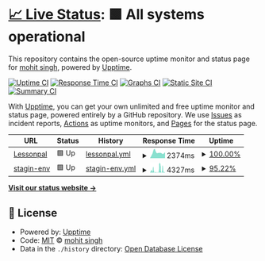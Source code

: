 # [📈 Live Status](https://heIsThePirate.github.io/upptime-lessonpal): <!--live status--> **🟩 All systems operational**

This repository contains the open-source uptime monitor and status page for [mohit singh](https://heIsThePirate.github.io/upptime-lessonpal), powered by [Upptime](https://github.com/upptime/upptime).

[![Uptime CI](https://github.com/heIsThePirate/upptime-lessonpal/workflows/Uptime%20CI/badge.svg)](https://github.com/heIsThePirate/upptime-lessonpal/actions?query=workflow%3A%22Uptime+CI%22)
[![Response Time CI](https://github.com/heIsThePirate/upptime-lessonpal/workflows/Response%20Time%20CI/badge.svg)](https://github.com/heIsThePirate/upptime-lessonpal/actions?query=workflow%3A%22Response+Time+CI%22)
[![Graphs CI](https://github.com/heIsThePirate/upptime-lessonpal/workflows/Graphs%20CI/badge.svg)](https://github.com/heIsThePirate/upptime-lessonpal/actions?query=workflow%3A%22Graphs+CI%22)
[![Static Site CI](https://github.com/heIsThePirate/upptime-lessonpal/workflows/Static%20Site%20CI/badge.svg)](https://github.com/heIsThePirate/upptime-lessonpal/actions?query=workflow%3A%22Static+Site+CI%22)
[![Summary CI](https://github.com/heIsThePirate/upptime-lessonpal/workflows/Summary%20CI/badge.svg)](https://github.com/heIsThePirate/upptime-lessonpal/actions?query=workflow%3A%22Summary+CI%22)

With [Upptime](https://upptime.js.org), you can get your own unlimited and free uptime monitor and status page, powered entirely by a GitHub repository. We use [Issues](https://github.com/heIsThePirate/upptime-lessonpal/issues) as incident reports, [Actions](https://github.com/heIsThePirate/upptime-lessonpal/actions) as uptime monitors, and [Pages](https://heIsThePirate.github.io/upptime-lessonpal) for the status page.

<!--start: status pages-->
<!-- This summary is generated by Upptime (https://github.com/upptime/upptime) -->
<!-- Do not edit this manually, your changes will be overwritten -->
<!-- prettier-ignore -->
| URL | Status | History | Response Time | Uptime |
| --- | ------ | ------- | ------------- | ------ |
| <img alt="" src="https://icons.duckduckgo.com/ip3/lessonpal.com.ico" height="13"> [Lessonpal](https://lessonpal.com) | 🟩 Up | [lessonpal.yml](https://github.com/heIsThePirate/upptime-lessonpal/commits/HEAD/history/lessonpal.yml) | <details><summary><img alt="Response time graph" src="./graphs/lessonpal/response-time-week.png" height="20"> 2374ms</summary><br><a href="https://heIsThePirate.github.io/upptime-lessonpal/history/lessonpal"><img alt="Response time 824" src="https://img.shields.io/endpoint?url=https%3A%2F%2Fraw.githubusercontent.com%2FheIsThePirate%2Fupptime-lessonpal%2FHEAD%2Fapi%2Flessonpal%2Fresponse-time.json"></a><br><a href="https://heIsThePirate.github.io/upptime-lessonpal/history/lessonpal"><img alt="24-hour response time 251" src="https://img.shields.io/endpoint?url=https%3A%2F%2Fraw.githubusercontent.com%2FheIsThePirate%2Fupptime-lessonpal%2FHEAD%2Fapi%2Flessonpal%2Fresponse-time-day.json"></a><br><a href="https://heIsThePirate.github.io/upptime-lessonpal/history/lessonpal"><img alt="7-day response time 2374" src="https://img.shields.io/endpoint?url=https%3A%2F%2Fraw.githubusercontent.com%2FheIsThePirate%2Fupptime-lessonpal%2FHEAD%2Fapi%2Flessonpal%2Fresponse-time-week.json"></a><br><a href="https://heIsThePirate.github.io/upptime-lessonpal/history/lessonpal"><img alt="30-day response time 2710" src="https://img.shields.io/endpoint?url=https%3A%2F%2Fraw.githubusercontent.com%2FheIsThePirate%2Fupptime-lessonpal%2FHEAD%2Fapi%2Flessonpal%2Fresponse-time-month.json"></a><br><a href="https://heIsThePirate.github.io/upptime-lessonpal/history/lessonpal"><img alt="1-year response time 965" src="https://img.shields.io/endpoint?url=https%3A%2F%2Fraw.githubusercontent.com%2FheIsThePirate%2Fupptime-lessonpal%2FHEAD%2Fapi%2Flessonpal%2Fresponse-time-year.json"></a></details> | <details><summary><a href="https://heIsThePirate.github.io/upptime-lessonpal/history/lessonpal">100.00%</a></summary><a href="https://heIsThePirate.github.io/upptime-lessonpal/history/lessonpal"><img alt="All-time uptime 99.96%" src="https://img.shields.io/endpoint?url=https%3A%2F%2Fraw.githubusercontent.com%2FheIsThePirate%2Fupptime-lessonpal%2FHEAD%2Fapi%2Flessonpal%2Fuptime.json"></a><br><a href="https://heIsThePirate.github.io/upptime-lessonpal/history/lessonpal"><img alt="24-hour uptime 100.00%" src="https://img.shields.io/endpoint?url=https%3A%2F%2Fraw.githubusercontent.com%2FheIsThePirate%2Fupptime-lessonpal%2FHEAD%2Fapi%2Flessonpal%2Fuptime-day.json"></a><br><a href="https://heIsThePirate.github.io/upptime-lessonpal/history/lessonpal"><img alt="7-day uptime 100.00%" src="https://img.shields.io/endpoint?url=https%3A%2F%2Fraw.githubusercontent.com%2FheIsThePirate%2Fupptime-lessonpal%2FHEAD%2Fapi%2Flessonpal%2Fuptime-week.json"></a><br><a href="https://heIsThePirate.github.io/upptime-lessonpal/history/lessonpal"><img alt="30-day uptime 99.96%" src="https://img.shields.io/endpoint?url=https%3A%2F%2Fraw.githubusercontent.com%2FheIsThePirate%2Fupptime-lessonpal%2FHEAD%2Fapi%2Flessonpal%2Fuptime-month.json"></a><br><a href="https://heIsThePirate.github.io/upptime-lessonpal/history/lessonpal"><img alt="1-year uptime 99.97%" src="https://img.shields.io/endpoint?url=https%3A%2F%2Fraw.githubusercontent.com%2FheIsThePirate%2Fupptime-lessonpal%2FHEAD%2Fapi%2Flessonpal%2Fuptime-year.json"></a></details>
| <img alt="" src="https://icons.duckduckgo.com/ip3/staging.lessonpal.com.ico" height="13"> [stagin-env](https://staging.lessonpal.com) | 🟩 Up | [stagin-env.yml](https://github.com/heIsThePirate/upptime-lessonpal/commits/HEAD/history/stagin-env.yml) | <details><summary><img alt="Response time graph" src="./graphs/stagin-env/response-time-week.png" height="20"> 4327ms</summary><br><a href="https://heIsThePirate.github.io/upptime-lessonpal/history/stagin-env"><img alt="Response time 3244" src="https://img.shields.io/endpoint?url=https%3A%2F%2Fraw.githubusercontent.com%2FheIsThePirate%2Fupptime-lessonpal%2FHEAD%2Fapi%2Fstagin-env%2Fresponse-time.json"></a><br><a href="https://heIsThePirate.github.io/upptime-lessonpal/history/stagin-env"><img alt="24-hour response time 9304" src="https://img.shields.io/endpoint?url=https%3A%2F%2Fraw.githubusercontent.com%2FheIsThePirate%2Fupptime-lessonpal%2FHEAD%2Fapi%2Fstagin-env%2Fresponse-time-day.json"></a><br><a href="https://heIsThePirate.github.io/upptime-lessonpal/history/stagin-env"><img alt="7-day response time 4327" src="https://img.shields.io/endpoint?url=https%3A%2F%2Fraw.githubusercontent.com%2FheIsThePirate%2Fupptime-lessonpal%2FHEAD%2Fapi%2Fstagin-env%2Fresponse-time-week.json"></a><br><a href="https://heIsThePirate.github.io/upptime-lessonpal/history/stagin-env"><img alt="30-day response time 3868" src="https://img.shields.io/endpoint?url=https%3A%2F%2Fraw.githubusercontent.com%2FheIsThePirate%2Fupptime-lessonpal%2FHEAD%2Fapi%2Fstagin-env%2Fresponse-time-month.json"></a><br><a href="https://heIsThePirate.github.io/upptime-lessonpal/history/stagin-env"><img alt="1-year response time 3494" src="https://img.shields.io/endpoint?url=https%3A%2F%2Fraw.githubusercontent.com%2FheIsThePirate%2Fupptime-lessonpal%2FHEAD%2Fapi%2Fstagin-env%2Fresponse-time-year.json"></a></details> | <details><summary><a href="https://heIsThePirate.github.io/upptime-lessonpal/history/stagin-env">95.22%</a></summary><a href="https://heIsThePirate.github.io/upptime-lessonpal/history/stagin-env"><img alt="All-time uptime 99.67%" src="https://img.shields.io/endpoint?url=https%3A%2F%2Fraw.githubusercontent.com%2FheIsThePirate%2Fupptime-lessonpal%2FHEAD%2Fapi%2Fstagin-env%2Fuptime.json"></a><br><a href="https://heIsThePirate.github.io/upptime-lessonpal/history/stagin-env"><img alt="24-hour uptime 98.14%" src="https://img.shields.io/endpoint?url=https%3A%2F%2Fraw.githubusercontent.com%2FheIsThePirate%2Fupptime-lessonpal%2FHEAD%2Fapi%2Fstagin-env%2Fuptime-day.json"></a><br><a href="https://heIsThePirate.github.io/upptime-lessonpal/history/stagin-env"><img alt="7-day uptime 95.22%" src="https://img.shields.io/endpoint?url=https%3A%2F%2Fraw.githubusercontent.com%2FheIsThePirate%2Fupptime-lessonpal%2FHEAD%2Fapi%2Fstagin-env%2Fuptime-week.json"></a><br><a href="https://heIsThePirate.github.io/upptime-lessonpal/history/stagin-env"><img alt="30-day uptime 96.91%" src="https://img.shields.io/endpoint?url=https%3A%2F%2Fraw.githubusercontent.com%2FheIsThePirate%2Fupptime-lessonpal%2FHEAD%2Fapi%2Fstagin-env%2Fuptime-month.json"></a><br><a href="https://heIsThePirate.github.io/upptime-lessonpal/history/stagin-env"><img alt="1-year uptime 99.20%" src="https://img.shields.io/endpoint?url=https%3A%2F%2Fraw.githubusercontent.com%2FheIsThePirate%2Fupptime-lessonpal%2FHEAD%2Fapi%2Fstagin-env%2Fuptime-year.json"></a></details>

<!--end: status pages-->

[**Visit our status website →**](https://heIsThePirate.github.io/upptime-lessonpal)

## 📄 License

- Powered by: [Upptime](https://github.com/upptime/upptime)
- Code: [MIT](./LICENSE) © [mohit singh](https://heIsThePirate.github.io/upptime-lessonpal)
- Data in the `./history` directory: [Open Database License](https://opendatacommons.org/licenses/odbl/1-0/)
